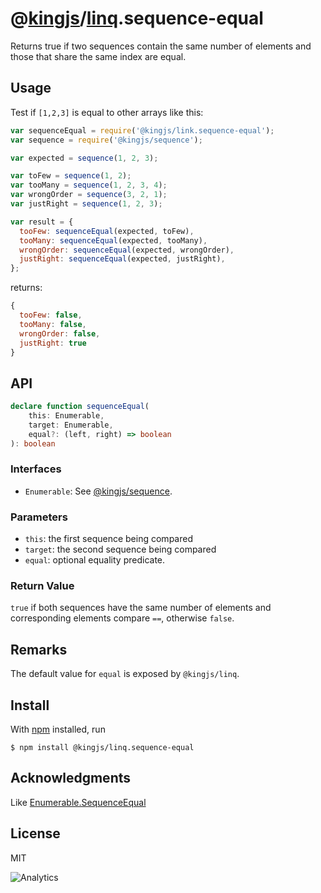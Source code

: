 # @[kingjs](https://www.npmjs.com/package/kingjs)/[linq](https://www.npmjs.com/package/@kingjs/linq).sequence-equal
Returns true if two sequences contain the same number of elements and those that share the same index are equal.
## Usage
Test if `[1,2,3]` is equal to other arrays like this:
```js
var sequenceEqual = require('@kingjs/link.sequence-equal');
var sequence = require('@kingjs/sequence');

var expected = sequence(1, 2, 3);

var toFew = sequence(1, 2);
var tooMany = sequence(1, 2, 3, 4);
var wrongOrder = sequence(3, 2, 1);
var justRight = sequence(1, 2, 3);

var result = {
  tooFew: sequenceEqual(expected, toFew),
  tooMany: sequenceEqual(expected, tooMany),
  wrongOrder: sequenceEqual(expected, wrongOrder),
  justRight: sequenceEqual(expected, justRight),
};
```

returns:
```js
{
  tooFew: false,
  tooMany: false,
  wrongOrder: false,
  justRight: true
}
```

## API
```ts
declare function sequenceEqual(
    this: Enumerable,
    target: Enumerable,
    equal?: (left, right) => boolean
): boolean
```
### Interfaces
- `Enumerable`: See [@kingjs/sequence](https://www.npmjs.com/package/@kingjs/sequence).

### Parameters
- `this`: the first sequence being compared
- `target`: the second sequence being compared
- `equal`: optional equality predicate.

### Return Value
`true` if both sequences have the same number of elements and corresponding elements compare `==`, otherwise `false`.

## Remarks
The default value for `equal` is exposed by `@kingjs/linq`.

## Install
With [npm](https://npmjs.org/) installed, run

```
$ npm install @kingjs/linq.sequence-equal
```

## Acknowledgments
Like [Enumerable.SequenceEqual](https://msdn.microsoft.com/en-us/library/bb342073(v=vs.110).aspx)

## License

MIT

![Analytics](https://analytics.kingjs.net/linq/sequence-equal)